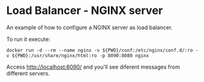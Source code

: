 # Load Balancer - NGINX server

An example of how to configure a NGINX server as load balancer.

To run it execute:
```
docker run -d --rm --name nginx -v ${PWD}/conf:/etc/nginx/conf.d/:ro -v ${PWD}:/usr/share/nginx/html:ro -p 8090:8080 nginx
```

Access [http://localhost:8090/](http://localhost:8090/) and you'll see diferent messages from different servers.


